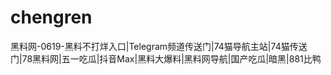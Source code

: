 # chengren
黑料网-0619-黑料不打烊入口|Telegram频道传送门|74猫导航主站|74猫传送门|78黑料网|五一吃瓜|抖音Max|黑料大爆料|黑料网导航|国产吃瓜|暗黑|881比鸭
